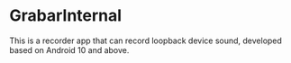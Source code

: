 # GrabarInternal
This is a recorder app that can record loopback device sound, developed based on Android 10 and above.

